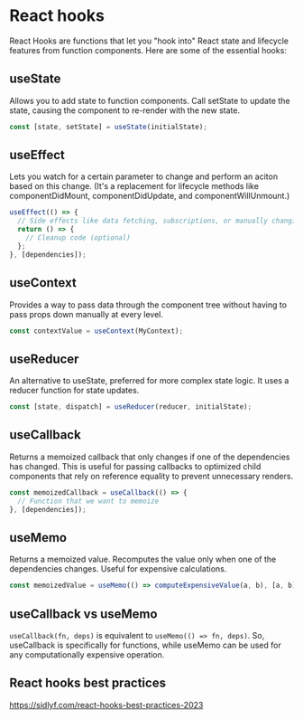 # React hooks

React Hooks are functions that let you "hook into" React state and lifecycle features from function components. Here are some of the essential hooks:

## useState

Allows you to add state to function components. Call setState to update the state, causing the component to re-render with the new state.

```javascript
const [state, setState] = useState(initialState);
```

## useEffect

Lets you watch for a certain parameter to change and perform an aciton based on this change. (It's a replacement for lifecycle methods like componentDidMount, componentDidUpdate, and componentWillUnmount.)

```javascript
useEffect(() => {
  // Side effects like data fetching, subscriptions, or manually changing the DOM.
  return () => {
    // Cleanup code (optional)
  };
}, [dependencies]);
```

## useContext

Provides a way to pass data through the component tree without having to pass props down manually at every level.

```javascript
const contextValue = useContext(MyContext);
```

## useReducer

An alternative to useState, preferred for more complex state logic. It uses a reducer function for state updates.

```javascript
const [state, dispatch] = useReducer(reducer, initialState);
```

## useCallback

Returns a memoized callback that only changes if one of the dependencies has changed. This is useful for passing callbacks to optimized child components that rely on reference equality to prevent unnecessary renders.

```javascript
const memoizedCallback = useCallback(() => {
  // Function that we want to memoize
}, [dependencies]);
```

## useMemo

Returns a memoized value. Recomputes the value only when one of the dependencies changes. Useful for expensive calculations.

```javascript
const memoizedValue = useMemo(() => computeExpensiveValue(a, b), [a, b]);
```

## useCallback vs useMemo

`useCallback(fn, deps)` is equivalent to `useMemo(() => fn, deps)`. So, useCallback is specifically for functions, while useMemo can be used for any computationally expensive operation.

## React hooks best practices

https://sidlyf.com/react-hooks-best-practices-2023
